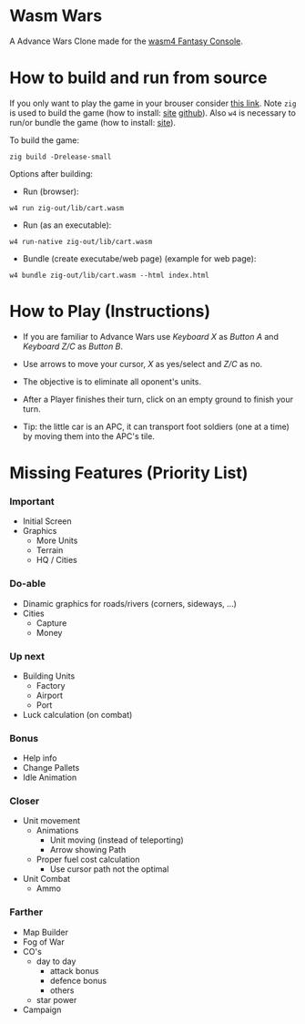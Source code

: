 # Wasm Wars

A Advance Wars Clone made for the [wasm4 Fantasy Console](https://wasm4.org).

# How to build and run from source

If you only want to play the game in your brouser consider [this link](https://shikiyo364.itch.io/wasm-wars).
Note ``zig`` is used to build the game (how to install: [site](https://ziglang.org/learn/getting-started/#installing-zig) [github](https://github.com/ziglang/zig/wiki/Building-Zig-From-Source)).
Also ``w4`` is necessary to run/or bundle the game (how to install: [site](https://wasm4.org/docs/getting-started/setup)).

To build the game:
```console
zig build -Drelease-small
```

Options after building:
- Run (browser):
```console
w4 run zig-out/lib/cart.wasm
```

- Run (as an executable):
```console
w4 run-native zig-out/lib/cart.wasm
```

- Bundle (create executabe/web page) (example for web page):
```console
w4 bundle zig-out/lib/cart.wasm --html index.html
```

# How to Play (Instructions)

 - If you are familiar to Advance Wars use *Keyboard X* as *Button A* and *Keyboard Z/C* as *Button B*.

 - Use arrows to move your cursor, *X* as yes/select and *Z/C* as no.

 - The objective is to eliminate all oponent's units.

 - After a Player finishes their turn, click on an empty ground to finish your turn.

 - Tip: the little car is an APC, it can transport foot soldiers (one at a time) by moving them into the APC's tile.

# Missing Features (Priority List)

### Important
- Initial Screen
- Graphics
    - More Units
    - Terrain
    - HQ / Cities

### Do-able
- Dinamic graphics for roads/rivers (corners, sideways, ...)
- Cities
    - Capture
    - Money

### Up next
- Building Units
    - Factory
    - Airport
    - Port
- Luck calculation (on combat)

### Bonus
- Help info
- Change Pallets
- Idle Animation

### Closer
- Unit movement
    - Animations
        - Unit moving (instead of teleporting)
        - Arrow showing Path
    - Proper fuel cost calculation
        * Use cursor path not the optimal
- Unit Combat
    - Ammo

### Farther
- Map Builder
- Fog of War
- CO's
    - day to day
        - attack bonus
        - defence bonus
        - others
    - star power
- Campaign
